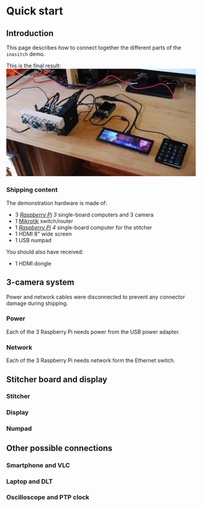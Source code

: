# Quick start
## Introduction
This page describes how to connect together the different parts of the ``inasitch`` demo.

This is the final result:
![](pics/overview.jpg)

### Shipping content
The demonstration hardware is made of:
 - 3 *[Raspberry Pi](https://www.raspberrypi.org) 3* single-board computers and 3 camera
 - 1 [Mikrotik](https://mikrotik.com) switch/router
 - 1 *[Raspberry Pi](https://www.raspberrypi.org) 4* single-board computer for the stitcher
 - 1 HDMI 8" wide screen
 - 1 USB numpad

You should also have received:
 - 1 HDMI dongle

## 3-camera system
Power and network cables were disconnected to prevent any connector damage during shipping.

### Power
Each of the 3 Raspberry Pi needs power from the USB power adapter.

### Network
Each of the 3 Raspberry Pi needs network form the Ethernet switch.

## Stitcher board and display
### Stitcher
### Display
### Numpad

## Other possible connections
### Smartphone and VLC
### Laptop and DLT
### Oscilloscope and PTP clock
